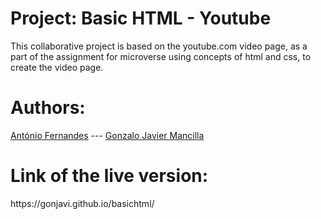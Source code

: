<h1><b>Project: Basic HTML - Youtube</b></h1>
  
This collaborative project is based on the youtube.com video page, as a part of the assignment for microverse using concepts of html and css, to create the video page.



<h1><b> Authors:</b></h1>
<a href="https://github.com/trox115">António Fernandes</a> ---
<a href="https://github.com/gonjavi">Gonzalo Javier Mancilla</a>


<h1>Link of the live version:</h1>https://gonjavi.github.io/basichtml/
